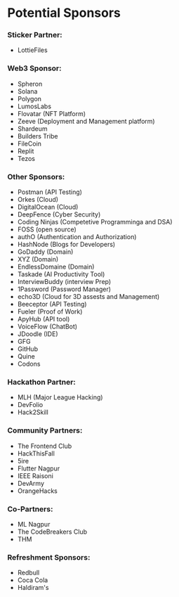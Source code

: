 # Potential Sponsors

### Sticker Partner: 
- LottieFiles

### Web3 Sponsor: 
- Spheron
- Solana
- Polygon
- LumosLabs
- Flovatar (NFT Platform)
- Zeeve (Deployment and Management platform)
- Shardeum
- Builders Tribe
- FileCoin
- Replit
- Tezos

### Other Sponsors:
- Postman (API Testing)
- Orkes (Cloud)
- DigitalOcean (Cloud)
- DeepFence (Cyber Security)
- Coding Ninjas (Competetive Programminga and DSA)
- FOSS (open source)
- authO (Authentication and Authorization)
- HashNode (Blogs for Developers)
- GoDaddy (Domain)
- XYZ (Domain)
- EndlessDomaine (Domain)
- Taskade (AI Productivity Tool)
- InterviewBuddy (interview Prep)
- 1Password (Password Manager)
- echo3D (Cloud for 3D assests and Management)
- Beeceptor (API Testing)
- Fueler (Proof of Work)
- ApyHub (API tool)
- VoiceFlow (ChatBot)
- JDoodle (IDE)
- GFG
- GitHub
- Quine
- Codons 

### Hackathon Partner:
- MLH (Major League Hacking)
- DevFolio
- Hack2Skill

### Community Partners:
- The Frontend Club
- HackThisFall
- 5ire
- Flutter Nagpur
- IEEE Raisoni
- DevArmy
- OrangeHacks

### Co-Partners:
- ML Nagpur
- The CodeBreakers Club
- THM

### Refreshment Sponsors:
- Redbull
- Coca Cola
- Haldiram's
